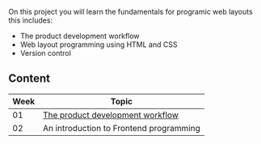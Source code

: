 On this project you will learn the fundamentals for programic web layouts this includes:

* The product development workflow
* Web layout programming using HTML and CSS
* Version control

## Content

Week | Topic
----- | ----
01 | [The product development workflow](https://github.com/magma-labs/MagmaHackers/tree/master/week-01)
02 | An introduction to Frontend programming
